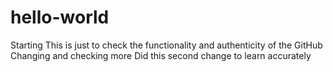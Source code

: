 # hello-world
Starting
This is just to check the functionality and authenticity of the GitHub
Changing and checking more
Did this second change to learn accurately

